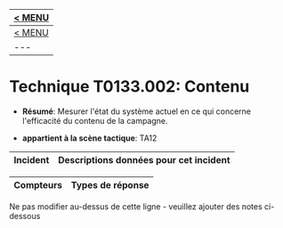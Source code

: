 |[< MENU](../README.md)|
|---|
|[< MENU](../../README.md)|
|---|
# Technique T0133.002: Contenu

* **Résumé**: Mesurer l'état du système actuel en ce qui concerne l'efficacité du contenu de la campagne.

* **appartient à la scène tactique**: TA12


|Incident |Descriptions données pour cet incident |
|-------- |-------------------- |



|Compteurs |Types de réponse |
|-------- |-------------- |


Ne pas modifier au-dessus de cette ligne - veuillez ajouter des notes ci-dessous